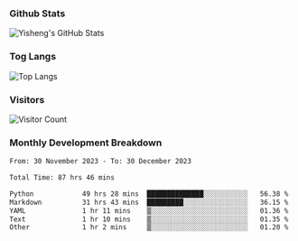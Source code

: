### Github Stats
![Yisheng's GitHub Stats](https://github-readme-stats-9qabuvhk1-gongyisheng.vercel.app/api?username=gongyisheng&count_private=true&show_icons=true)
### Tog Langs
![Top Langs](https://github-readme-stats-9qabuvhk1-gongyisheng.vercel.app/api/top-langs/?username=gongyisheng&layout=compact)
### Visitors
![Visitor Count](https://profile-counter.glitch.me/gongyisheng/count.svg)
### Monthly Development Breakdown
<!--START_SECTION:waka-->

```txt
From: 30 November 2023 - To: 30 December 2023

Total Time: 87 hrs 46 mins

Python            49 hrs 28 mins  ██████████████░░░░░░░░░░░   56.38 %
Markdown          31 hrs 43 mins  █████████░░░░░░░░░░░░░░░░   36.15 %
YAML              1 hr 11 mins    ▒░░░░░░░░░░░░░░░░░░░░░░░░   01.36 %
Text              1 hr 10 mins    ▒░░░░░░░░░░░░░░░░░░░░░░░░   01.35 %
Other             1 hr 2 mins     ▒░░░░░░░░░░░░░░░░░░░░░░░░   01.20 %
```

<!--END_SECTION:waka-->
